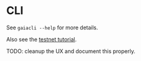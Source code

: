 # CLI

See `gaiacli --help` for more details.

Also see the [testnet
tutorial](https://github.com/cosmos/cosmos-sdk/tree/develop/cmd/gaia/testnets).

TODO: cleanup the UX and document this properly.
